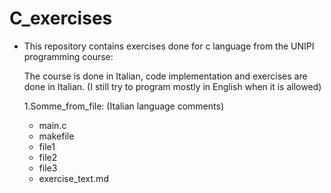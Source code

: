 # C_exercises

- This repository contains exercises done for c language from the UNIPI programming course:

  The course is done in Italian, code implementation and exercises are done in Italian.
  (I still try to program mostly in English when it is allowed)

  1.Somme_from_file: (Italian language comments)
    - main.c
    - makefile
    - file1
    - file2
    - file3
    - exercise_text.md
      
  
